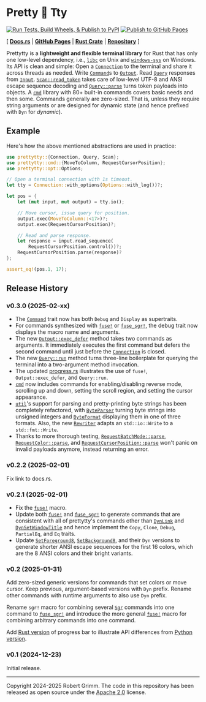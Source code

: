 # Pretty 🌸 Tty

[![Run Tests, Build Wheels, & Publish to PyPI](https://github.com/apparebit/prettypretty/actions/workflows/ci.yml/badge.svg)](https://github.com/apparebit/prettypretty/actions/workflows/ci.yml)
[![Publish to GitHub Pages](https://github.com/apparebit/prettypretty/actions/workflows/gh-pages.yml/badge.svg)](https://github.com/apparebit/prettypretty/actions/workflows/gh-pages.yml)

\[  [**Docs.rs**](https://docs.rs/prettytty/latest/prettytty/)
| [**GitHub Pages**](https://apparebit.github.io/prettypretty/prettytty/)
| [**Rust Crate**](https://crates.io/crates/prettytty)
| [**Repository**](https://github.com/apparebit/prettypretty)
\]

Prettytty is a **lightweight and flexible terminal library** for Rust that has
only one low-level dependency, i.e., [`libc`](https://crates.io/crates/libc) on
Unix and [`windows-sys`](https://crates.io/crates/windows-sys) on Windows. Its
API is clean and simple: Open a [`Connection`] to the terminal and share it
across threads as needed. Write [`Command`]s to [`Output`]. Read [`Query`]
responses from [`Input`]. [`Scan::read_token`] takes care of low-level UTF-8 and
ANSI escape sequence decoding and [`Query::parse`] turns token payloads into
objects. A [`cmd`] library with 80+ built-in commands covers basic needs and
then some. Commands generally are zero-sized. That is, unless they require
string arguments or are designed for dynamic state (and hence prefixed with
`Dyn` for *dynamic*).


## Example

Here's how the above mentioned abstractions are used in practice:

```rust
use prettytty::{Connection, Query, Scan};
use prettytty::cmd::{MoveToColumn, RequestCursorPosition};
use prettytty::opt::Options;

// Open a terminal connection with 1s timeout.
let tty = Connection::with_options(Options::with_log())?;

let pos = {
    let (mut input, mut output) = tty.io();

    // Move cursor, issue query for position.
    output.exec(MoveToColumn::<17>)?;
    output.exec(RequestCursorPosition)?;

    // Read and parse response.
    let response = input.read_sequence(
        RequestCursorPosition.control())?;
    RequestCursorPosition.parse(response)?
};

assert_eq!(pos.1, 17);
```

## Release History

### v0.3.0 (2025-02-xx)

  * The [`Command`] trait now has both `Debug` and `Display` as supertraits.
  * For commands synthesized with [`fuse!`] or [`fuse_sgr!`], the debug trait
    now displays the macro name and arguments.
  * The new [`Output::exec_defer`] method takes two commands as arguments. It
    immediately executes the first command but defers the second command until
    just before the [`Connection`] is closed.
  * The new [`Query::run`] method turns three-line boilerplate for querying the
    terminal into a two-argument method invocation.
  * The updated
    [progress.rs](https://github.com/apparebit/prettypretty/blob/main/crates/prettytty/examples/progress.rs)
    illustrates the use of `fuse!`, `Output::exec_defer`, and `Query::run`.
  * [`cmd`] now includes commands for enabling/disabling reverse mode, scrolling
    up and down, setting the scroll region, and setting the cursor appearance.
  * [`util`]'s support for parsing and pretty-printing byte strings has been
    completely refactored, with [`ByteParser`] turning byte strings into
    unsigned integers and [`ByteFormat`] displaying them in one of three
    formats. Also, the new [`Rewriter`] adapts an `std::io::Write` to a
    `std::fmt::Write`.
  * Thanks to more thorough testing, [`RequestBatchMode::parse`],
    [`RequestColor::parse`], and [`RequestCursorPosition::parse`] won't panic on
    invalid payloads anymore, instead returning an error.


### v0.2.2 (2025-02-01)

Fix link to docs.rs.


### v0.2.1 (2025-02-01)

  * Fix the [`fuse!`] macro.
  * Update both [`fuse!`] and [`fuse_sgr!`] to generate commands that are
    consistent with all of prettytty's commands other than [`DynLink`] and
    [`DynSetWindowTitle`] and hence implement the `Copy`, `Clone`, `Debug`,
    `PartialEq`, and `Eq` traits.
  * Update [`SetForeground8`], [`SetBackground8`], and their `Dyn` versions to
    generate shorter ANSI escape sequences for the first 16 colors, which are
    the 8 ANSI colors and their bright variants.


### v0.2 (2025-01-31)

Add zero-sized generic versions for commands that set colors or move cursor.
Keep previous, argument-based versions with `Dyn` prefix. Rename other commands
with runtime arguments to also use `Dyn` prefix.

Rename `sgr!` macro for combining several [`Sgr`] commands into one command to
[`fuse_sgr!`] and introduce the more general [`fuse!`] macro for combining
arbitrary commands into one command.

Add [Rust
version](https://github.com/apparebit/prettypretty/blob/main/crates/prettytty/examples/progress.rs)
of progress bar to illustrate API differences from [Python
version](https://github.com/apparebit/prettypretty/blob/main/prettypretty/progress.py).


### v0.1 (2024-12-23)

Initial release.

---

Copyright 2024-2025 Robert Grimm. The code in this repository has been released
as open source under the [Apache
2.0](https://github.com/apparebit/prettypretty/blob/main/LICENSE) license.


[`ByteFormat`]: https://apparebit.github.io/prettypretty/prettytty/util/enum.ByteFormat.html
[`ByteParser`]: https://apparebit.github.io/prettypretty/prettytty/util/enum.ByteParser.html
[`cmd`]: https://apparebit.github.io/prettypretty/prettytty/cmd/index.html
[`Command`]: https://apparebit.github.io/prettypretty/prettytty/trait.Command.html
[`Connection`]: https://apparebit.github.io/prettypretty/prettytty/struct.Connection.html
[`DynLink`]: https://apparebit.github.io/prettypretty/prettytty/cmd/struct.DynLink.html
[`DynSetWindowTitle`]: https://apparebit.github.io/prettypretty/prettytty/cmd/struct.DynSetWindowTitle.html
[`fuse!`]: https://apparebit.github.io/prettypretty/prettytty/macro.fuse.html
[`fuse_sgr!`]: https://apparebit.github.io/prettypretty/prettytty/macro.fuse_sgr.html
[`Input`]: https://apparebit.github.io/prettypretty/prettytty/struct.Input.html
[`Output`]: https://apparebit.github.io/prettypretty/prettytty/struct.Output.html
[`Output::exec_defer`]: https://apparebit.github.io/prettypretty/prettytty/struct.Output.html#method.exec_defer
[`Query`]: https://apparebit.github.io/prettypretty/prettytty/trait.Query.html
[`Query::parse`]: https://apparebit.github.io/prettypretty/prettytty/trait.Query.html#method.parse
[`Query::run`]: https://apparebit.github.io/prettypretty/prettytty/trait.Query.html#method.run
[`RequestBatchMode::parse`]: https://apparebit.github.io/prettypretty/prettytty/cmd/struct.RequestBatchMode.html#method.parse
[`RequestColor::parse`]: https://apparebit.github.io/prettypretty/prettytty/cmd/enum.RequestColor.html#method.parse
[`RequestCursorPosition::parse`]: https://apparebit.github.io/prettypretty/prettytty/cmd/struct.RequestCursorPosition.html#method.parse
[`Rewriter`]: https://apparebit.github.io/prettypretty/prettytty/util/struct.Rewriter.html
[`Scan`]: https://apparebit.github.io/prettypretty/prettytty/trait.Scan.html
[`Scan::read_token`]: https://apparebit.github.io/prettypretty/prettytty/trait.Scan.html#method.read_token
[`SetBackground8`]: https://apparebit.github.io/prettypretty/prettytty/cmd/struct.SetBackground8.html
[`SetForeground8`]: https://apparebit.github.io/prettypretty/prettytty/cmd/struct.SetForeground8.html
[`Sgr`]: https://apparebit.github.io/prettypretty/prettytty/trait.Sgr.html
[`util`]: https://apparebit.github.io/prettypretty/prettytty/util/index.html

